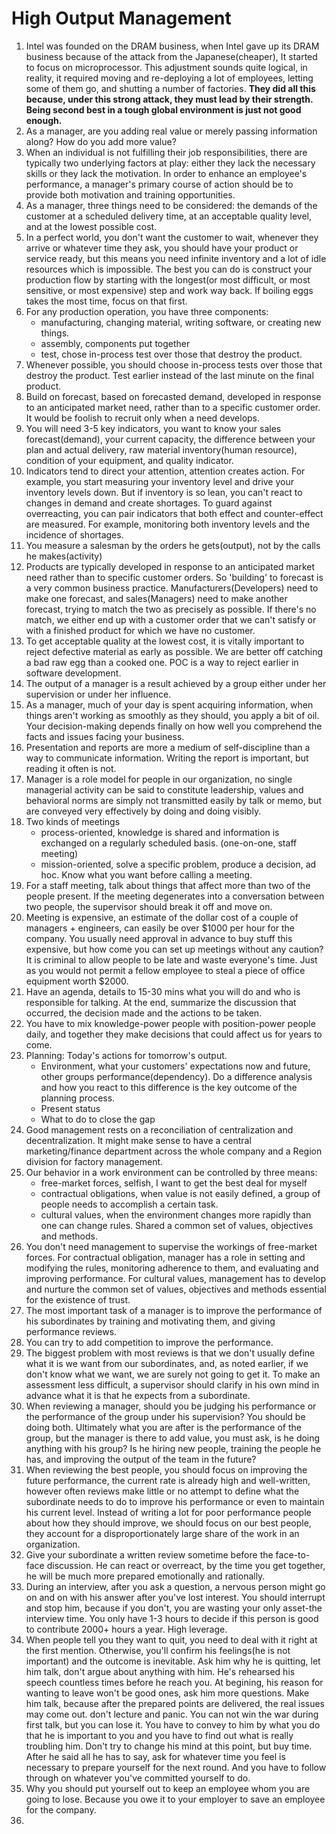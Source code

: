# High Output Management

1. Intel was founded on the DRAM business, when Intel gave up its DRAM business because of the attack from the Japanese(cheaper), It started to focus on microprocessor. This adjustment sounds quite logical, in reality, it required moving and re-deploying a lot of employees, letting some of them go, and shutting a number of factories. **They did all this because, under this strong attack, they must lead by their strength. Being second best in a tough global environment is just not good enough.**
2. As a manager, are you adding real value or merely passing information along? How do you add more value?
3. When an individual is not fulfilling their job responsibilities, there are typically two underlying factors at play: either they lack the necessary skills or they lack the motivation. In order to enhance an employee's performance, a manager's primary course of action should be to provide both motivation and training opportunities.
4. As a manager, three things need to be considered: the demands of the customer at a scheduled delivery time, at an acceptable quality level, and at the lowest possible cost.
5. In a perfect world, you don't want the customer to wait, whenever they arrive or whatever time they ask, you should have your product or service ready, but this means you need infinite inventory and a lot of idle resources which is impossible. The best you can do is construct your production flow by starting with the longest(or most difficult, or most sensitive, or most expensive) step and work way back. If boiling eggs takes the most time, focus on that first.
6. For any production operation, you have three components:
     - manufacturing, changing material, writing software, or creating new things.
     - assembly, components put together
     - test, chose in-process test over those that destroy the product. 
7. Whenever possible, you should choose in-process tests over those that destroy the product. Test earlier instead of the last minute on the final product.
8. Build on forecast, based on forecasted demand, developed in response to an anticipated market need, rather than to a specific customer order. It would be foolish to recruit only when a need develops.
9. You will need 3-5 key indicators, you want to know your sales forecast(demand), your current capacity, the difference between your plan and actual delivery, raw material inventory(human resource), condition of your equipment, and quality indicator.
10. Indicators tend to direct your attention, attention creates action. For example, you start measuring your inventory level and drive your inventory levels down. But if inventory is so lean, you can't react to changes in demand and create shortages. To guard against overreacting, you can pair indicators that both effect and counter-effect are measured. For example, monitoring both inventory levels and the incidence of shortages.
11. You measure a salesman by the orders he gets(output), not by the calls he makes(activity)
12. Products are typically developed in response to an anticipated market need rather than to specific customer orders. So 'building' to forecast is a very common business practice. Manufacturers(Developers) need to make one forecast, and sales(Managers) need to make another forecast, trying to match the two as precisely as possible. If there's no match, we either end up with a customer order that we can't satisfy or with a finished product for which we have no customer.
13. To get acceptable quality at the lowest cost, it is vitally important to reject defective material as early as possible. We are better off catching a bad raw egg than a cooked one. POC is a way to reject earlier in software development.
14. The output of a manager is a result achieved by a group either under her supervision or under her influence.
15. As a manager, much of your day is spent acquiring information, when things aren't working as smoothly as they should, you apply a bit of oil. Your decision-making depends finally on how well you comprehend the facts and issues facing your business.
16. Presentation and reports are more a medium of self-discipline than a way to communicate information. Writing the report is important, but reading it often is not.
17. Manager is a role model for people in our organization, no single managerial activity can be said to constitute leadership, values and behavioral norms are simply not transmitted easily by talk or memo, but are conveyed very effectively by doing and doing visibly.
18. Two kinds of meetings
     - process-oriented, knowledge is shared and information is exchanged on a regularly scheduled basis. (one-on-one, staff meeting)
     - mission-oriented, solve a specific problem, produce a decision, ad hoc. Know what you want before calling a meeting.
19. For a staff meeting, talk about things that affect more than two of the people present. If the meeting degenerates into a conversation between two people, the supervisor should break it off and move on.
20. Meeting is expensive, an estimate of the dollar cost of a couple of managers + engineers, can easily be over $1000 per hour for the company. You usually need approval in advance to buy stuff this expensive, but how come you can set up meetings without any caution? It is criminal to allow people to be late and waste everyone's time. Just as you would not permit a fellow employee to steal a piece of office equipment worth $2000. 
21. Have an agenda, details to 15-30 mins what you will do and who is responsible for talking. At the end, summarize the discussion that occurred, the decision made and the actions to be taken.
22. You have to mix knowledge-power people with position-power people daily, and together they make decisions that could affect us for years to come.
23. Planning: Today's actions for tomorrow's output.
     - Environment, what your customers' expectations now and future, other groups performance(dependency). Do a difference analysis and how you react to this difference is the key outcome of the planning process.
     - Present status
     - What to do to close the gap
24. Good management rests on a reconciliation of centralization and decentralization. It might make sense to have a central marketing/finance department across the whole company and a Region division for factory management.
25. Our behavior in a work environment can be controlled by three means:
     - free-market forces, selfish, I want to get the best deal for myself
     - contractual obligations, when value is not easily defined, a group of people needs to accomplish a certain task.
     - cultural values, when the environment changes more rapidly than one can change rules. Shared a common set of values, objectives and methods.
26. You don't need management to supervise the workings of free-market forces. For contractual obligation, manager has a role in setting and modifying the rules, monitoring adherence to them, and evaluating and improving performance. For cultural values, management has to develop and nurture the common set of values, objectives and methods essential for the existence of trust.
27. The most important task of a manager is to improve the performance of his subordinates by training and motivating them, and giving performance reviews.
28. You can try to add competition to improve the performance.
29. The biggest problem with most reviews is that we don't usually define what it is we want from our subordinates, and, as noted earlier, if we don't know what we want, we are surely not going to get it. To make an assessment less difficult, a supervisor should clarify in his own mind in advance what it is that he expects from a subordinate.
30. When reviewing a manager, should you be judging his performance or the performance of the group under his supervision? You should be doing both. Ultimately what you are after is the performance of the group, but the manager is there to add value, you must ask, is he doing anything with his group? Is he hiring new people, training the people he has, and improving the output of the team in the future?
31. When reviewing the best people, you should focus on improving the future performance, the current rate is already high and well-written, however often reviews make little or no attempt to define what the subordinate needs to do to improve his performance or even to maintain his current level. Instead of writing a lot for poor performance people about how they should improve, we should focus on our best people, they account for a disproportionately large share of the work in an organization.
32. Give your subordinate a written review sometime before the face-to-face discussion. He can react or overreact, by the time you get together, he will be much more prepared emotionally and rationally.
33. During an interview, after you ask a question, a nervous person might go on and on with his answer after you've lost interest. You should interrupt and stop him, because if you don't, you are wasting your only asset-the interview time. You only have 1-3 hours to decide if this person is good to contribute 2000+ hours a year. High leverage.
34. When people tell you they want to quit, you need to deal with it right at the first mention. Otherwise, you'll confirm his feelings(he is not important) and the outcome is inevitable. Ask him why he is quitting, let him talk, don't argue about anything with him. He's rehearsed his speech countless times before he reach you. At begining, his reason for wanting to leave won't be good ones, ask him more questions. Make him talk, because after the prepared points are delivered, the real issues may come out. don't lecture and panic. You can not win the war during first talk, but you can lose it. You have to convey to him by what you do that he is important to you and you have to find out what is really troubling him. Don't try to change his mind at this point, but buy time. After he said all he has to say, ask for whatever time you feel is necessary to prepare yourself for the next round. And you have to follow through on whatever you've committed yourself to do.
35. Why you should put yourself out to keep an employee whom you are going to lose. Because you owe it to your employer to save an employee for the company.
36. 
